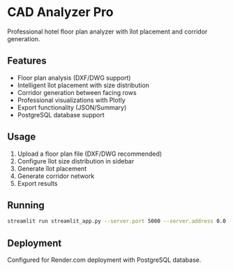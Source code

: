 
# CAD Analyzer Pro

Professional hotel floor plan analyzer with îlot placement and corridor generation.

## Features

- Floor plan analysis (DXF/DWG support)
- Intelligent îlot placement with size distribution
- Corridor generation between facing rows
- Professional visualizations with Plotly
- Export functionality (JSON/Summary)
- PostgreSQL database support

## Usage

1. Upload a floor plan file (DXF/DWG recommended)
2. Configure îlot size distribution in sidebar
3. Generate îlot placement
4. Generate corridor network
5. Export results

## Running

```bash
streamlit run streamlit_app.py --server.port 5000 --server.address 0.0.0.0
```

## Deployment

Configured for Render.com deployment with PostgreSQL database.
